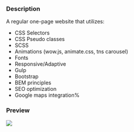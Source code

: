 ### Description
A regular one-page website that utilizes:
- CSS Selectors
- CSS Pseudo classes
- SCSS
- Animations (wow.js, animate.css, tns carousel)
- Fonts
- Responsive/Adaptive
- Gulp
- Bootstrap
- BEM principles
- SEO optimization
- Google maps integration%

### Preview
![](preview.gif)
